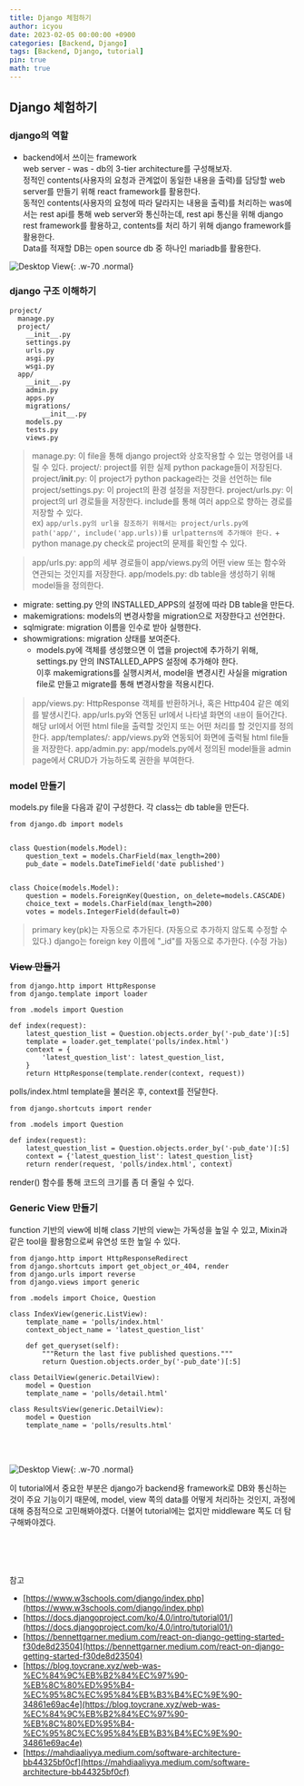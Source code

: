 ```yaml
---
title: Django 체험하기
author: icyou
date: 2023-02-05 00:00:00 +0900
categories: [Backend, Django]
tags: [Backend, Django, tutorial]
pin: true
math: true
---
```


## Django 체험하기

### django의 역할
- backend에서 쓰이는 framework  
web server - was - db의 3-tier architecture를 구성해보자.  
정적인 contents(사용자의 요청과 관계없이 동일한 내용을 출력)를 담당할 web server를 만들기 위해 react framework를 활용한다.  
동적인 contents(사용자의 요청에 따라 달라지는 내용을 출력)를 처리하는 was에서는 rest api를 통해 web server와 통신하는데, rest api 통신을 위해 django rest framework를 활용하고, contents를 처리 하기 위해 django framework를 활용한다.  
Data를 적재할 DB는 open source db 중 하나인 mariadb를 활용한다.

![Desktop View](/assets/img/posts/20230205/django-architecture.webp){: .w-70 .normal}

### django 구조 이해하기

```
project/
  manage.py
  project/
    __init__.py
    settings.py
    urls.py
    asgi.py
    wsgi.py
  app/
    __init__.py
    admin.py
    apps.py
    migrations/
        __init__.py
    models.py
    tests.py
    views.py
```
> manage.py: 이 file을 통해 django project와 상호작용할 수 있는 명령어를 내릴 수 있다.
> project/: project를 위한 실제 python package들이 저장된다.
> project/__init__.py: 이 project가 python package라는 것을 선언하는 file
> project/settings.py: 이 project의 환경 설정을 저장한다.
> project/urls.py: 이 project의 url 경로들을 저장한다. include를 통해 여러 app으로 향하는 경로를 저장할 수 있다.  
  ex) `app/urls.py의 url을 참조하기 위해서는 project/urls.py에 path('app/', include('app.urls))를 urlpatterns에 추가해야 한다.`
    + python manage.py check로 project의 문제를 확인할 수 있다.  

> app/urls.py: app의 세부 경로들이 app/views.py의 어떤 view 또는 함수와 연관되는 것인지를 저장한다. 
> app/models.py: db table을 생성하기 위해 model들을 정의한다.
  - migrate: setting.py 안의 INSTALLED_APPS의 설정에 따라 DB table을 만든다.
  - makemigrations: models의 변경사항을 migration으로 저장한다고 선언한다.
  - sqlmigrate: migration 이름을 인수로 받아 실행한다.
  - showmigrations: migration 상태를 보여준다.
    + models.py에 객체를 생성했으면 이 앱을 project에 추가하기 위해, settings.py 안의 INSTALLED_APPS 설정에 추가해야 한다.  
  이후 makemigrations를 실행시켜서, model을 변경시킨 사실을 migration file로 만들고 migrate를 통해 변경사항을 적용시킨다.
> app/views.py: HttpResponse 객체를 반환하거나, 혹은 Http404 같은 예외를 발생시킨다. app/urls.py와 연동된 url에서 나타낼 화면의 `내용`이 들어간다. 해당 url에서 어떤 html file을 출력할 것인지 또는 어떤 처리를 할 것인지를 정의한다.
> app/templates/: app/views.py와 연동되어 화면에 출력될 html file들을 저장한다.
> app/admin.py: app/models.py에서 정의된 model들을 admin page에서 CRUD가 가능하도록 권한을 부여한다.  


### model 만들기
models.py file을 다음과 같이 구성한다. 각 class는 db table을 만든다.
```
from django.db import models


class Question(models.Model):
    question_text = models.CharField(max_length=200)
    pub_date = models.DateTimeField('date published')


class Choice(models.Model):
    question = models.ForeignKey(Question, on_delete=models.CASCADE)
    choice_text = models.CharField(max_length=200)
    votes = models.IntegerField(default=0)
```
> primary key(pk)는 자동으로 추가된다. (자동으로 추가하지 않도록 수정할 수 있다.)
> django는 foreign key 이름에 "_id"를 자동으로 추가한다. (수정 가능)

### ~~View 만들기~~

```
from django.http import HttpResponse
from django.template import loader

from .models import Question

def index(request):
    latest_question_list = Question.objects.order_by('-pub_date')[:5]
    template = loader.get_template('polls/index.html')
    context = {
        'latest_question_list': latest_question_list,
    }
    return HttpResponse(template.render(context, request))
```
polls/index.html template을 불러온 후, context를 전달한다.  

```
from django.shortcuts import render

from .models import Question

def index(request):
    latest_question_list = Question.objects.order_by('-pub_date')[:5]
    context = {'latest_question_list': latest_question_list}
    return render(request, 'polls/index.html', context)    
```
render() 함수를 통해 코드의 크기를 좀 더 줄일 수 있다.

### Generic View 만들기
function 기반의 view에 비해 class 기반의 view는 가독성을 높일 수 있고, Mixin과 같은 tool을 활용함으로써 유연성 또한 높일 수 있다.
```
from django.http import HttpResponseRedirect
from django.shortcuts import get_object_or_404, render
from django.urls import reverse
from django.views import generic

from .models import Choice, Question

class IndexView(generic.ListView):
    template_name = 'polls/index.html'
    context_object_name = 'latest_question_list'

    def get_queryset(self):
        """Return the last five published questions."""
        return Question.objects.order_by('-pub_date')[:5]

class DetailView(generic.DetailView):
    model = Question
    template_name = 'polls/detail.html'

class ResultsView(generic.DetailView):
    model = Question
    template_name = 'polls/results.html'

```
<br/><br/>

![Desktop View](/assets/img/posts/20230205/django-swarchitecture.webp){: .w-70 .normal}

이 tutorial에서 중요한 부분은 django가 backend용 framework로 DB와 통신하는 것이 주요 기능이기 때문에, model, view 쪽의 data를 어떻게 처리하는 것인지, 과정에 대해 중점적으로 고민해봐야겠다. 더불어 tutorial에는 없지만 middleware 쪽도 더 탐구해봐야겠다.

<br/><br/><br/><br/>
참고 
- [https://www.w3schools.com/django/index.php](https://www.w3schools.com/django/index.php)
- [https://docs.djangoproject.com/ko/4.0/intro/tutorial01/](https://docs.djangoproject.com/ko/4.0/intro/tutorial01/)
- [https://bennettgarner.medium.com/react-on-django-getting-started-f30de8d23504](https://bennettgarner.medium.com/react-on-django-getting-started-f30de8d23504)
- [https://blog.toycrane.xyz/web-was-%EC%84%9C%EB%B2%84%EC%97%90-%EB%8C%80%ED%95%B4-%EC%95%8C%EC%95%84%EB%B3%B4%EC%9E%90-34861e69ac4e](https://blog.toycrane.xyz/web-was-%EC%84%9C%EB%B2%84%EC%97%90-%EB%8C%80%ED%95%B4-%EC%95%8C%EC%95%84%EB%B3%B4%EC%9E%90-34861e69ac4e)
- [https://mahdiaaliyya.medium.com/software-architecture-bb44325bf0cf](https://mahdiaaliyya.medium.com/software-architecture-bb44325bf0cf)